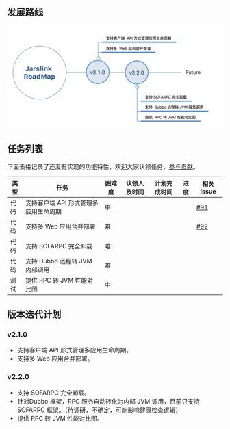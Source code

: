 ## 发展路线
![RoadMap](../resources/jarslink-roadmap.png)

## 任务列表

下面表格记录了还没有实现的功能特性，欢迎大家认领任务，[参与贡献](./contribution)。

| 类型 | 任务 | 困难度 | 认领人及时间 | 计划完成时间 | 进度 | 相关 Issue |
|---|---|---|---|---|---|---|
|代码|支持客户端 API 形式管理多应用生命周期|中| | | |[#91](https://github.com/alipay/sofa-jarslink/issues/91)|
|代码|支持多 Web 应用合并部署|难| | | |[#92](https://github.com/alipay/sofa-jarslink/issues/92)|
|代码|支持 SOFARPC 完全卸载|难| | | | |
|代码|支持 Dubbo 远程转 JVM 内部调用|难| | | | |
|测试|提供 RPC 转 JVM 性能对比图|中| | | | |

## 版本迭代计划

### v2.1.0 
+ 支持客户端 API 形式管理多应用生命周期。
+ 支持多 Web 应用合并部署。

### v2.2.0
+ 支持 SOFARPC 完全卸载。
+ 针对Dubbo 框架，RPC 服务自动转化为内部 JVM 调用，目前只支持 SOFARPC 框架。（待调研，不确定，可能影响健康检查逻辑）
+ 提供 RPC 转 JVM 性能对比图。
